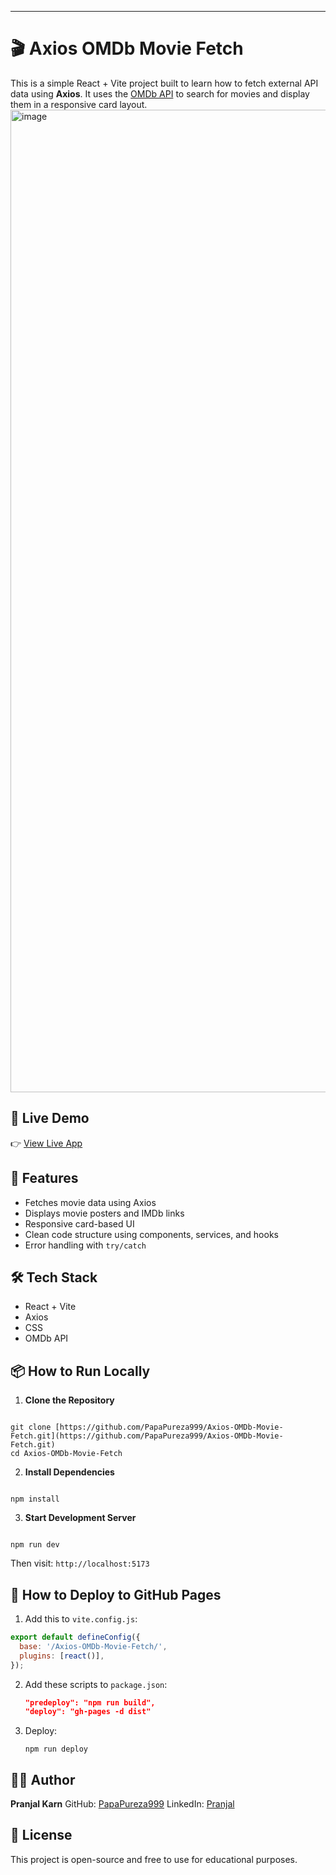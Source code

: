 
---

# 🎬 Axios OMDb Movie Fetch

This is a simple React + Vite project built to learn how to fetch external API data using **Axios**. It uses the [OMDb API](https://www.omdbapi.com/) to search for movies and display them in a responsive card layout.
<img width="2846" height="1572" alt="image" src="https://github.com/user-attachments/assets/7dfaf46e-eff0-4bdb-81f7-69d4bc123a8d" />


## 🔗 Live Demo

👉 [View Live App](https://papapureza999.github.io/Axios-OMDb-Movie-Fetch/)

## 🚀 Features

- Fetches movie data using Axios
- Displays movie posters and IMDb links
- Responsive card-based UI
- Clean code structure using components, services, and hooks
- Error handling with `try/catch`

## 🛠 Tech Stack

- React + Vite
- Axios
- CSS
- OMDb API

## 📦 How to Run Locally

1. **Clone the Repository**
```

git clone [https://github.com/PapaPureza999/Axios-OMDb-Movie-Fetch.git](https://github.com/PapaPureza999/Axios-OMDb-Movie-Fetch.git)
cd Axios-OMDb-Movie-Fetch

```

2. **Install Dependencies**
```

npm install

```

3. **Start Development Server**
```

npm run dev

````

Then visit: `http://localhost:5173`

## 🚀 How to Deploy to GitHub Pages

1. Add this to `vite.config.js`:

```js
export default defineConfig({
  base: '/Axios-OMDb-Movie-Fetch/',
  plugins: [react()],
});
````

2. Add these scripts to `package.json`:

   ```json
   "predeploy": "npm run build",
   "deploy": "gh-pages -d dist"
   ```

3. Deploy:

   ```
   npm run deploy
   ```

## 🙋‍♂️ Author

**Pranjal Karn**
GitHub: [PapaPureza999](https://github.com/PapaPureza999)
LinkedIn: [Pranjal](https://www.linkedin.com/in/pranjal-b67246207/)

## 📝 License

This project is open-source and free to use for educational purposes.



